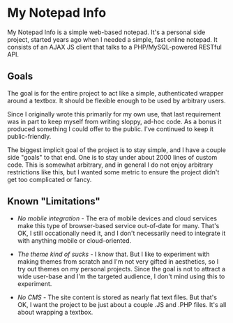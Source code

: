 My Notepad Info
===
My Notepad Info is a simple web-based notepad. It's a personal side project, started years ago when I needed a simple, fast online notepad. It consists of an AJAX JS client that talks to a PHP/MySQL-powered RESTful API.

Goals
---
The goal is for the entire project to act like a simple, authenticated wrapper around a textbox. It should be flexible enough to be used by arbitrary users.

Since I originally wrote this primarily for my own use, that last requirement was in part to keep myself from writing sloppy, ad-hoc code. As a bonus it produced something I could offer to the public. I've continued to keep it public-friendly.

The biggest implicit goal of the project is to stay simple, and I have a couple side "goals" to that end. One is to stay under about 2000 lines of custom code. This is somewhat arbitrary, and in general I do not enjoy arbitrary restrictions like this, but I wanted some metric to ensure the project didn't get too complicated or fancy.

Known "Limitations"
---
* _No mobile integration_ - The era of mobile devices and cloud services make this type of browser-based service out-of-date for many. That's OK, I still occationally need it, and I don't necessarily need to integrate it with anything mobile or cloud-oriented.

* _The theme kind of sucks_ - I know that. But I like to experiment with making themes from scratch and I'm not very gifted in aesthetics, so I try out themes on my personal projects. Since the goal is not to attract a wide user-base and I'm the targeted audience, I don't mind using this to experiment.

* _No CMS_ - The site content is stored as nearly flat text files. But that's OK, I want the project to be just about a couple .JS and .PHP files. It's all about wrapping a textbox.
